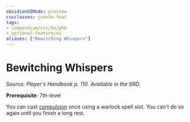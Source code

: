 ```yaml
---
obsidianUIMode: preview
cssclasses: json5e-feat
tags:
- compendium/src/5e/phb
- optional-feature/ei
aliases: ["Bewitching Whispers"]
---
```

# Bewitching Whispers
*Source: Player's Handbook p. 110. Available in the SRD.*  

**Prerequisite**: 7th-level

You can cast [compulsion](/3-Mechanics/CLI/spells/compulsion.md) once using a warlock spell slot. You can't do so again until you finish a long rest.